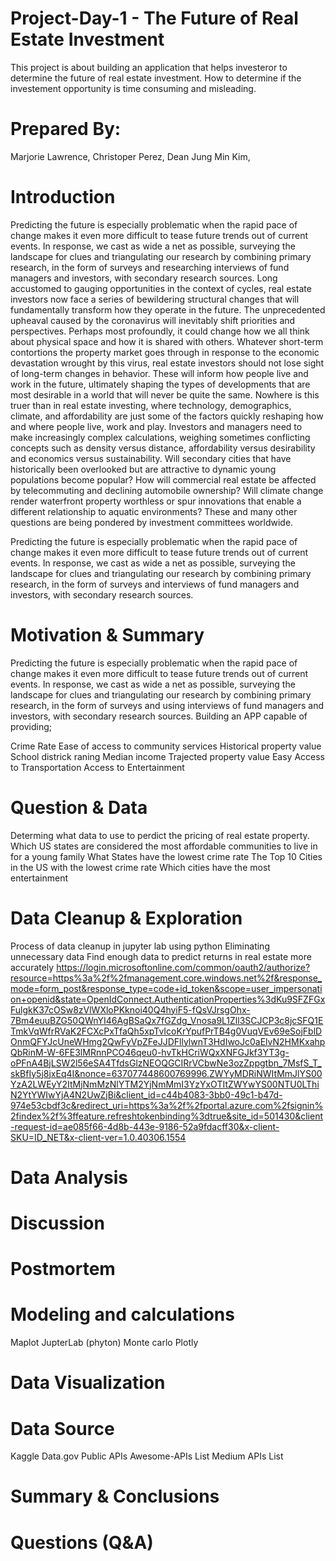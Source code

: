# Project-Day-1 - The Future of Real Estate Investment
This project is about building an application that helps investeror to determine the future  of real estate investment. How to determine if the investement opportunity is time consuming and misleading.   

# Prepared By:
Marjorie Lawrence, Christoper Perez, Dean Jung Min Kim, 

# Introduction
Predicting the future is especially problematic when the rapid pace of change makes it even more difficult to tease future trends out of current events. In response, we cast as wide a net as possible, surveying the landscape for clues and triangulating our research by combining primary research, in the form of surveys and researching interviews of fund managers and investors, with secondary research sources. Long accustomed to gauging opportunities in the context of cycles, real estate investors now face a series of bewildering structural changes that will fundamentally transform how they operate in the future. The unprecedented upheaval caused by the coronavirus will inevitably shift priorities and perspectives. Perhaps most profoundly, it could change how we all think about physical space and how it is shared with others. Whatever short-term contortions the property market goes through in response to the economic devastation wrought by this virus, real estate investors should not lose sight of long-term changes in behavior. These will inform how people live and work in the future, ultimately shaping the types of developments that are most desirable in a world that will never be quite the same.  Nowhere is this truer than in real estate investing, where technology, demographics, climate, and affordability are just some of the factors quickly reshaping how and where people live, work and play. Investors and managers need to make increasingly complex calculations, weighing sometimes conflicting concepts such as density versus distance, affordability versus desirability and economics versus sustainability. Will secondary cities that have historically been overlooked but are attractive to dynamic young populations become popular? How will commercial real estate be affected by telecommuting and declining automobile ownership? Will climate change render waterfront property worthless or spur innovations that enable a different relationship to aquatic environments? These and many other questions are being pondered by investment committees worldwide.

Predicting the future is especially problematic when the rapid pace of change makes it even more difficult to tease future trends out of current events. In response, we cast as wide a net as possible, surveying the landscape for clues and triangulating our research by combining primary research, in the form of surveys and interviews of fund managers and investors, with secondary research sources.

# Motivation & Summary
Predicting the future is especially problematic when the rapid pace of change makes it even more difficult to tease future trends out of current events. In response, we cast as wide a net as possible, surveying the landscape for clues and triangulating our research by combining primary research, in the form of surveys and using interviews of fund managers and investors, with secondary research sources. Building an APP capable of providing;

Crime Rate
Ease of access to community services
Historical property value
School districk raning
Median income
Trajected property value
Easy Access to Transportation
Access to Entertainment

# Question & Data

Determing what data to use to perdict the pricing of real estate property.
Which US states are considered the most affordable communities to live in for a young family
What States have the lowest crime rate
The Top 10 Cities in the US with the lowest crime rate
Which cities have the most entertainment

# Data Cleanup & Exploration
Process of data cleanup in jupyter lab using python
Eliminating unnecessary data
Find enough data to predict returns in real estate more accurately
https://login.microsoftonline.com/common/oauth2/authorize?resource=https%3a%2f%2fmanagement.core.windows.net%2f&response_mode=form_post&response_type=code+id_token&scope=user_impersonation+openid&state=OpenIdConnect.AuthenticationProperties%3dKu9SFZFGxFulgkK37cOSw8zVlWXloPKknoi40Q4hyiF5-fQsVJrsgOhx-7Bm4euuBZG50QWnYI46AgBSaQx7fGZdg_Vnosa9L1Zll3SCJCP3c8jcSFQ1ETmkVqWfrRVaK2FCXcPxTfaQh5xpTvIcoKrYpufPrTB4g0VuqVEv69eSojFblDOnmQFYJcUneWHmg2QwFyVpZFeJJDFllylwnT3HdIwoJc0aElvN2HMKxahpQbRinM-W-6FE3lMRnnPCO46qeu0-hvTkHCriWQxXNFGJkf3YT3g-oPFnA4BjLSW2l56eSA4TfdsGlzNEOQGCIRrVCbwNe3ozZppgtbn_7MsfS_T_skBfIy5j8jxEq4I&nonce=637077448600769996.ZWYyMDRiNWItMmJlYS00YzA2LWEyY2ItMjNmMzNlYTM2YjNmMmI3YzYxOTItZWYwYS00NTU0LThiN2YtYWIwYjA4N2UwZjBi&client_id=c44b4083-3bb0-49c1-b47d-974e53cbdf3c&redirect_uri=https%3a%2f%2fportal.azure.com%2fsignin%2findex%2f%3ffeature.refreshtokenbinding%3dtrue&site_id=501430&client-request-id=ae085f66-4d8b-443e-9186-52a9fdacff30&x-client-SKU=ID_NET&x-client-ver=1.0.40306.1554




# Data Analysis
# Discussion
# Postmortem

# Modeling and calculations
Maplot
JupterLab (phyton)
Monte carlo
Plotly

# Data Visualization

# Data Source
Kaggle
Data.gov
Public APIs
Awesome-APIs List
Medium APIs List

# Summary & Conclusions

# Questions (Q&A)
